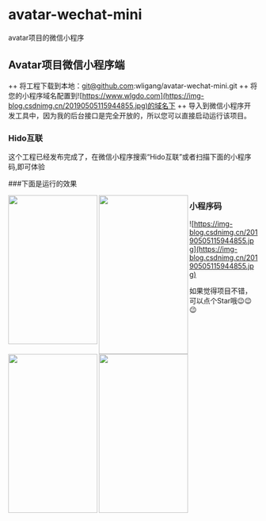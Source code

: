 # avatar-wechat-mini
avatar项目的微信小程序

## Avatar项目微信小程序端
++ 将工程下载到本地：git@github.com:wligang/avatar-wechat-mini.git
++ 将您的小程序域名配置到![https://www.wlgdo.com](https://img-blog.csdnimg.cn/20190505115944855.jpg)的域名下
++ 导入到微信小程序开发工具中，因为我的后台接口是完全开放的，所以您可以直接启动运行该项目。


### Hido互联
这个工程已经发布完成了，在微信小程序搜索“Hido互联”或者扫描下面的小程序码,即可体验

###下面是运行的效果

<img src="https://img-blog.csdnimg.cn/20190506121130640.jpg" width = "180" height = "300" div align="left"/>

<img src="https://img-blog.csdnimg.cn/20190506121145624.jpg" width = "180" height = "320" div align="left"/>

<img src="https://img-blog.csdnimg.cn/20190506121156678.jpg" width = "180" height = "320" div align="left"/>

<img src="https://img-blog.csdnimg.cn/20190506121209283.jpg" width = "180" height = "320" div align="left"/>

### 小程序码
![https://img-blog.csdnimg.cn/20190505115944855.jpg](https://img-blog.csdnimg.cn/20190505115944855.jpg)



如果觉得项目不错，可以点个Star哦😉😉😉





